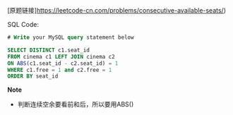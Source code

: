 [原题链接]https://leetcode-cn.com/problems/consecutive-available-seats/)

SQL Code:

```sql
# Write your MySQL query statement below

SELECT DISTINCT c1.seat_id
FROM cinema c1 LEFT JOIN cinema c2
ON ABS(c1.seat_id - c2.seat_id) = 1
WHERE c1.free = 1 and c2.free = 1
ORDER BY seat_id
```

**Note**

- 判断连续空余要看前和后，所以要用ABS()

